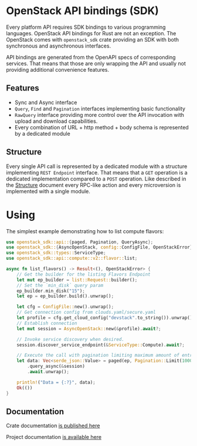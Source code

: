 # OpenStack API bindings (SDK)

Every platform API requires SDK bindings to various programming languages.
OpenStack API bindings for Rust are not an exception. The OpenStack comes with
`openstack_sdk` crate providing an SDK with both synchronous and asynchronous
interfaces.

API bindings are generated from the OpenAPI specs of corresponding services.
That means that those are only wrapping the API and usually not providing
additional convenience features.

## Features

- Sync and Async interface
- `Query`, `Find` and `Pagination` interfaces implementing basic functionality
- `RawQuery` interface providing more control over the API
  invocation with upload and download capabilities.
- Every combination of URL + http method + body schema is represented by a
dedicated module

## Structure

Every single API call is represented by a dedicated module with a structure
implementing `REST Endpoint` interface. That means that a `GET` operation is a
dedicated implementation compared to a `POST` operation. Like described in the
[Structure](structure.md) document every RPC-like action and every microversion
is implemented with a single module.

# Using

The simplest example demonstrating how to list compute flavors:

```rust
use openstack_sdk::api::{paged, Pagination, QueryAsync};
use openstack_sdk::{AsyncOpenStack, config::ConfigFile, OpenStackError};
use openstack_sdk::types::ServiceType;
use openstack_sdk::api::compute::v2::flavor::list;

async fn list_flavors() -> Result<(), OpenStackError> {
    // Get the builder for the listing Flavors Endpoint
    let mut ep_builder = list::Request::builder();
    // Set the `min_disk` query param
    ep_builder.min_disk("15");
    let ep = ep_builder.build().unwrap();

    let cfg = ConfigFile::new().unwrap();
    // Get connection config from clouds.yaml/secure.yaml
    let profile = cfg.get_cloud_config("devstack".to_string()).unwrap().unwrap();
    // Establish connection
    let mut session = AsyncOpenStack::new(&profile).await?;

    // Invoke service discovery when desired.
    session.discover_service_endpoint(&ServiceType::Compute).await?;

    // Execute the call with pagination limiting maximum amount of entries to 1000
    let data: Vec<serde_json::Value> = paged(ep, Pagination::Limit(1000))
        .query_async(&session)
        .await.unwrap();

    println!("Data = {:?}", data);
    Ok(())
}
```

## Documentation

Crate documentation [is published here](https://docs.rs/openstack_sdk)

Project documentation [is available here](https://gtema.github.io/openstack)

